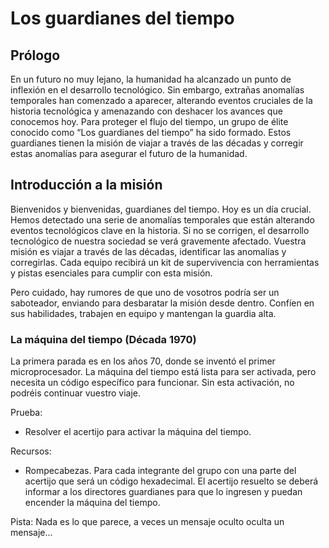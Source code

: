 
# Los guardianes del tiempo



<h2> Prólogo </h2>

En un futuro no muy lejano, la humanidad ha alcanzado un punto de inflexión en el desarrollo tecnológico. Sin embargo, extrañas anomalías temporales han comenzado a aparecer, alterando eventos cruciales de la historia tecnológica y amenazando con deshacer los avances que conocemos hoy. Para proteger el flujo del tiempo, un grupo de élite conocido como “Los guardianes del tiempo”  ha sido formado. Estos guardianes tienen la misión de viajar a través de las décadas y corregir estas anomalías para asegurar el futuro de la humanidad. 

<h2> Introducción a la misión </h2>

Bienvenidos y bienvenidas, guardianes del tiempo. Hoy es un día crucial. Hemos detectado una serie de anomalías temporales que están alterando eventos tecnológicos clave en la historia. Si no se corrigen, el desarrollo tecnológico de nuestra sociedad se verá gravemente afectado. Vuestra misión es viajar a través de las décadas, identificar las anomalías y corregirlas. Cada equipo recibirá un kit de supervivencia con herramientas y pistas esenciales para cumplir con esta misión. 

Pero cuidado, hay rumores de que uno de vosotros podría ser un saboteador, enviando para desbaratar la misión desde dentro. Confíen en sus habilidades, trabajen en equipo y mantengan la guardia alta. 

<h3> La máquina del tiempo (Década 1970) </h3>

La primera parada es en los años 70, donde se inventó el primer microprocesador. La máquina del tiempo está lista para ser activada, pero necesita un código específico para funcionar. Sin esta activación, no podréis continuar vuestro viaje. 

Prueba: 

<ul>
    <li>Resolver el acertijo para activar la máquina del tiempo.</li>
</ul> 

Recursos: 

<ul>
    <li>Rompecabezas.
Para cada integrante del grupo con una parte del acertijo que será un código hexadecimal. 
El acertijo resuelto se deberá informar a los directores guardianes para que lo ingresen y puedan encender la máquina del tiempo.
    
</ul>

Pista: Nada es lo que parece, a veces un mensaje oculto oculta un mensaje...

